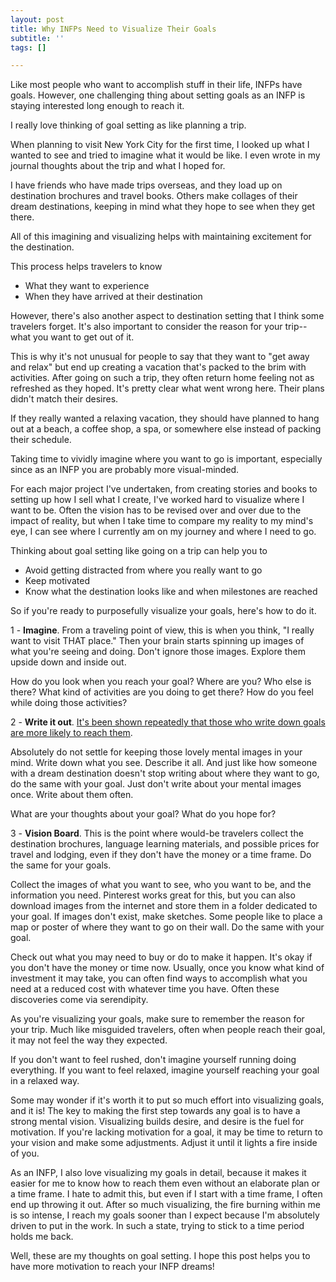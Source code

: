 ```yaml
---
layout: post
title: Why INFPs Need to Visualize Their Goals
subtitle: ''
tags: []

---
```

Like most people who want to accomplish stuff in their life, INFPs have goals. However, one challenging thing about setting goals as an INFP is staying interested long enough to reach it.

I really love thinking of goal setting as like planning a trip.

When planning to visit New York City for the first time, I looked up what I wanted to see and tried to imagine what it would be like. I even wrote in my journal thoughts about the trip and what I hoped for.

I have friends who have made trips overseas,  and they load up on destination brochures and travel books. Others make collages of their dream destinations, keeping in mind what they hope to see when they get there.

All of this imagining and visualizing helps with maintaining excitement for the destination.

This process helps travelers to know

* What they want to experience
* When they have arrived at their destination

However, there's also another aspect to destination setting that I think some travelers forget. It's also important to consider the reason for your trip--what you want to get out of it.

This is why it's not unusual for people to say that they want to "get away and relax" but end up creating a vacation that's packed to the brim with activities. After going on such a trip, they often return home feeling not as refreshed as they hoped. It's pretty clear what went wrong here. Their plans didn't match their desires.

If they really wanted a relaxing vacation, they should have planned to hang out at a beach, a coffee shop, a spa, or somewhere else instead of packing their schedule.

Taking time to vividly imagine where you want to go is important, especially since as an INFP you are probably more visual-minded.

For each major project I've undertaken, from creating stories and books to setting up how I sell what I create, I've worked hard to visualize where I want to be. Often the vision has to be revised over and over due to the impact of reality, but when I take time to compare my reality to my mind's eye, I can see where I currently am on my journey and where I need to go.

Thinking about goal setting like going on a trip can help you to

* Avoid getting distracted from where you really want to go
* Keep motivated
* Know what the destination looks like and when milestones are reached

So if you're ready to purposefully visualize your goals, here's how to do it.

1 - **Imagine**. From a traveling point of view, this is when you think, "I really want to visit THAT place." Then your brain starts spinning up images of what you're seeing and doing. Don't ignore those images. Explore them upside down and inside out.

How do you look when you reach your goal? Where are you? Who else is there? What kind of activities are you doing to get there? How do you feel while doing those activities?

2 - **Write it out**. [It's been shown repeatedly that those who write down goals are more likely to reach them](https://www.forbes.com/sites/markmurphy/2018/04/15/neuroscience-explains-why-you-need-to-write-down-your-goals-if-you-actually-want-to-achieve-them/#7bfa02079059).

Absolutely do not settle for keeping those lovely mental images in your mind. Write down what you see. Describe it all. And just like how someone with a dream destination doesn't stop writing about where they want to go, do the same with your goal. Just don't write about your mental images once. Write about them often.

What are your thoughts about your goal? What do you hope for?

3 - **Vision Board**. This is the point where would-be travelers collect the destination brochures, language learning materials, and possible prices for travel and lodging, even if they don't have the money or a time frame. Do the same for your goals.

Collect the images of what you want to see, who you want to be, and the information you need. Pinterest works great for this, but you can also download images from the internet and store them in a folder dedicated to your goal. If images don't exist, make sketches. Some people like to place a map or poster of where they want to go on their wall. Do the same with your goal.

Check out what you may need to buy or do to make it happen. It's okay if you don't have the money or time now. Usually, once you know what kind of investment it may take, you can often find ways to accomplish what you need at a reduced cost with whatever time you have. Often these discoveries come via serendipity. 

As you're visualizing your goals, make sure to remember the reason for your trip. Much like misguided travelers, often when people reach their goal, it may not feel the way they expected.

If you don't want to feel rushed, don't imagine yourself running doing everything. If you want to feel relaxed, imagine yourself reaching your goal in a relaxed way.

Some may wonder if it's worth it to put so much effort into visualizing goals, and it is! The key to making the first step towards any goal is to have a strong mental vision. Visualizing builds desire, and desire is the fuel for motivation. If you're lacking motivation for a goal, it may be time to return to your vision and make some adjustments. Adjust it until it lights a fire inside of you.

As an INFP, I also love visualizing my goals in detail, because it makes it easier for me to know how to reach them even without an elaborate plan or a time frame. I hate to admit this, but even if I start with a time frame, I often end up throwing it out.  After so much visualizing, the fire burning within me is so intense, I reach my goals sooner than I expect because I'm absolutely driven to put in the work. In such a state, trying to stick to a time period holds me back.

Well, these are my thoughts on goal setting. I hope this post helps you to have more motivation to reach your INFP dreams!